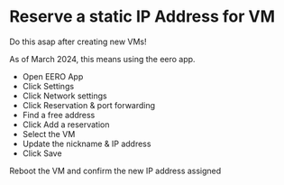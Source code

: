# Reserve a static IP Address for VM

Do this asap after creating new VMs!

As of March 2024, this means using the eero app.

- Open EERO App
- Click Settings
- Click Network settings
- Click Reservation & port forwarding
- Find a free address
- Click Add a reservation
- Select the VM
- Update the nickname & IP address
- Click Save

Reboot the VM and confirm the new IP address assigned
